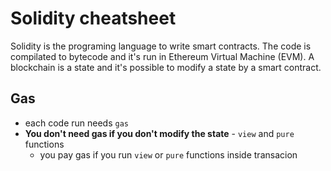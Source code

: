 # Solidity cheatsheet

Solidity is the programing language to write smart contracts. The code is compilated to bytecode and it's run in Ethereum Virtual Machine (EVM). A blockchain is a state and it's possible to modify a state by a smart contract.

## Gas
- each code run needs `gas`
- **You don't need gas if you don't modify the state** - `view` and `pure` functions
  - you pay gas if you run `view` or `pure` functions inside transacion
